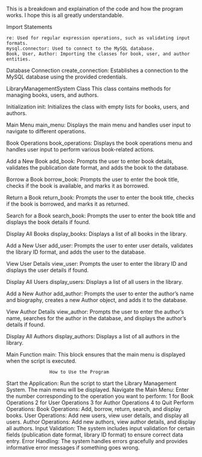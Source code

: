 This is a breakdown and explaination of the code and how the program works. I hope this is all greatly understandable.

Import Statements

    re: Used for regular expression operations, such as validating input formats.
    mysql.connector: Used to connect to the MySQL database.
    Book, User, Author: Importing the classes for book, user, and author entities.


Database Connection
    create_connection: Establishes a connection to the MySQL database using the provided credentials.


LibraryManagementSystem Class
    This class contains methods for managing books, users, and authors.

Initialization
    init: Initializes the class with empty lists for books, users, and authors.

Main Menu
    main_menu: Displays the main menu and handles user input to navigate to different operations.

Book Operations
    book_operations: Displays the book operations menu and handles user input to perform various book-related actions.

Add a New Book
    add_book: Prompts the user to enter book details, validates the publication date format, and adds the book to the database.

Borrow a Book
    borrow_book: Prompts the user to enter the book title, checks if the book is available, and marks it as borrowed.

Return a Book
    return_book: Prompts the user to enter the book title, checks if the book is borrowed, and marks it as returned.

Search for a Book
    search_book: Prompts the user to enter the book title and displays the book details if found.

Display All Books
    display_books: Displays a list of all books in the library.

Add a New User
    add_user: Prompts the user to enter user details, validates the library ID format, and adds the user to the database.

View User Details
    view_user: Prompts the user to enter the library ID and displays the user details if found.

Display All Users
    display_users: Displays a list of all users in the library.

Add a New Author
    add_author: Prompts the user to enter the author’s name and biography, creates a new Author object, and adds it to the database.

View Author Details
    view_author: Prompts the user to enter the author’s name, searches for the author in the database, and displays the author’s details if found.

Display All Authors
    display_authors: Displays a list of all authors in the library.

Main Function
    main: This block ensures that the main menu is displayed when the script is executed.




                    How to Use the Program
Start the Application: Run the script to start the Library Management System. The main menu will be displayed.
Navigate the Main Menu: Enter the number corresponding to the operation you want to perform:
1 for Book Operations
2 for User Operations
3 for Author Operations
4 to Quit
Perform Operations:
Book Operations: Add, borrow, return, search, and display books.
User Operations: Add new users, view user details, and display all users.
Author Operations: Add new authors, view author details, and display all authors.
Input Validation: The system includes input validation for certain fields (publication date format, library ID format) to ensure correct data entry.
Error Handling: The system handles errors gracefully and provides informative error messages if something goes wrong.